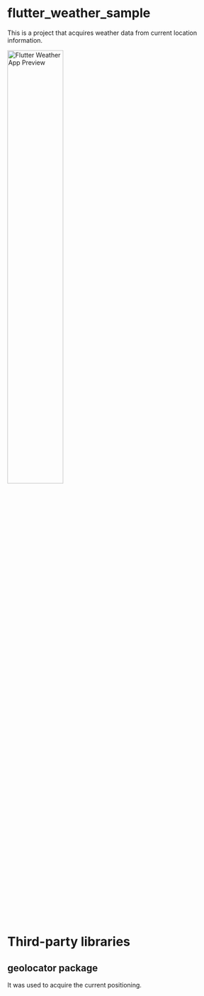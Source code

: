 # flutter_weather_sample

This is a project that acquires weather data from current location information.

<img src="https://github.com/alexlim1019/FlutterWeatherSample/blob/main/Screenshot_20230526_144917.png" alt="Flutter Weather App Preview" width=50% height=50%>

# Third-party libraries

## geolocator package
It was used to acquire the current positioning.
